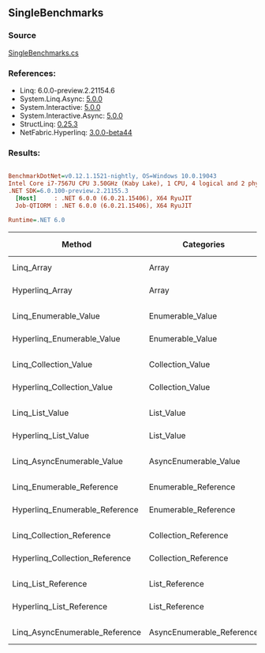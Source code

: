 ﻿## SingleBenchmarks

### Source
[SingleBenchmarks.cs](../NetFabric.Hyperlinq.Benchmarks/Benchmarks/SingleBenchmarks.cs)

### References:
- Linq: 6.0.0-preview.2.21154.6
- System.Linq.Async: [5.0.0](https://www.nuget.org/packages/System.Linq.Async/5.0.0)
- System.Interactive: [5.0.0](https://www.nuget.org/packages/System.Interactive/5.0.0)
- System.Interactive.Async: [5.0.0](https://www.nuget.org/packages/System.Interactive.Async/5.0.0)
- StructLinq: [0.25.3](https://www.nuget.org/packages/StructLinq/0.25.3)
- NetFabric.Hyperlinq: [3.0.0-beta44](https://www.nuget.org/packages/NetFabric.Hyperlinq/3.0.0-beta44)

### Results:
``` ini

BenchmarkDotNet=v0.12.1.1521-nightly, OS=Windows 10.0.19043
Intel Core i7-7567U CPU 3.50GHz (Kaby Lake), 1 CPU, 4 logical and 2 physical cores
.NET SDK=6.0.100-preview.2.21155.3
  [Host]     : .NET 6.0.0 (6.0.21.15406), X64 RyuJIT
  Job-QTIORM : .NET 6.0.0 (6.0.21.15406), X64 RyuJIT

Runtime=.NET 6.0  

```
|                         Method |                Categories |      Mean |     Error |    StdDev |    Median | Ratio | RatioSD |  Gen 0 | Gen 1 | Gen 2 | Allocated |
|------------------------------- |-------------------------- |----------:|----------:|----------:|----------:|------:|--------:|-------:|------:|------:|----------:|
|                     Linq_Array |                     Array | 11.111 ns | 0.1723 ns | 0.2783 ns | 11.048 ns |  1.00 |    0.00 |      - |     - |     - |         - |
|                Hyperlinq_Array |                     Array | 14.543 ns | 0.1511 ns | 0.1339 ns | 14.520 ns |  1.31 |    0.03 |      - |     - |     - |         - |
|                                |                           |           |           |           |           |       |         |        |       |       |           |
|          Linq_Enumerable_Value |          Enumerable_Value | 31.916 ns | 1.9593 ns | 5.7769 ns | 29.905 ns |  1.00 |    0.00 | 0.0153 |     - |     - |      32 B |
|     Hyperlinq_Enumerable_Value |          Enumerable_Value | 17.802 ns | 0.0964 ns | 0.0805 ns | 17.776 ns |  0.58 |    0.08 |      - |     - |     - |         - |
|                                |                           |           |           |           |           |       |         |        |       |       |           |
|          Linq_Collection_Value |          Collection_Value | 33.340 ns | 1.2638 ns | 3.7263 ns | 33.084 ns |  1.00 |    0.00 | 0.0153 |     - |     - |      32 B |
|     Hyperlinq_Collection_Value |          Collection_Value | 21.505 ns | 0.4538 ns | 0.8299 ns | 21.617 ns |  0.67 |    0.06 |      - |     - |     - |         - |
|                                |                           |           |           |           |           |       |         |        |       |       |           |
|                Linq_List_Value |                List_Value |  8.142 ns | 0.1845 ns | 0.1895 ns |  8.073 ns |  1.00 |    0.00 |      - |     - |     - |         - |
|           Hyperlinq_List_Value |                List_Value | 17.170 ns | 0.5859 ns | 1.7275 ns | 16.305 ns |  2.11 |    0.25 |      - |     - |     - |         - |
|                                |                           |           |           |           |           |       |         |        |       |       |           |
|     Linq_AsyncEnumerable_Value |     AsyncEnumerable_Value | 87.198 ns | 0.7828 ns | 0.6940 ns | 87.109 ns |  1.00 |    0.00 | 0.0153 |     - |     - |      32 B |
|                                |                           |           |           |           |           |       |         |        |       |       |           |
|      Linq_Enumerable_Reference |      Enumerable_Reference | 27.682 ns | 0.5862 ns | 0.6751 ns | 27.613 ns |  1.00 |    0.00 | 0.0153 |     - |     - |      32 B |
| Hyperlinq_Enumerable_Reference |      Enumerable_Reference | 29.365 ns | 1.7127 ns | 5.0498 ns | 27.674 ns |  1.11 |    0.22 | 0.0153 |     - |     - |      32 B |
|                                |                           |           |           |           |           |       |         |        |       |       |           |
|      Linq_Collection_Reference |      Collection_Reference | 29.387 ns | 0.6172 ns | 1.6152 ns | 28.745 ns |  1.00 |    0.00 | 0.0153 |     - |     - |      32 B |
| Hyperlinq_Collection_Reference |      Collection_Reference | 26.202 ns | 0.7604 ns | 2.1447 ns | 26.031 ns |  0.89 |    0.10 | 0.0153 |     - |     - |      32 B |
|                                |                           |           |           |           |           |       |         |        |       |       |           |
|            Linq_List_Reference |            List_Reference |  7.951 ns | 0.1252 ns | 0.1171 ns |  7.915 ns |  1.00 |    0.00 |      - |     - |     - |         - |
|       Hyperlinq_List_Reference |            List_Reference | 16.146 ns | 0.3480 ns | 0.6276 ns | 16.051 ns |  2.03 |    0.08 |      - |     - |     - |         - |
|                                |                           |           |           |           |           |       |         |        |       |       |           |
| Linq_AsyncEnumerable_Reference | AsyncEnumerable_Reference | 89.215 ns | 1.7324 ns | 2.2526 ns | 88.796 ns |  1.00 |    0.00 | 0.0153 |     - |     - |      32 B |
